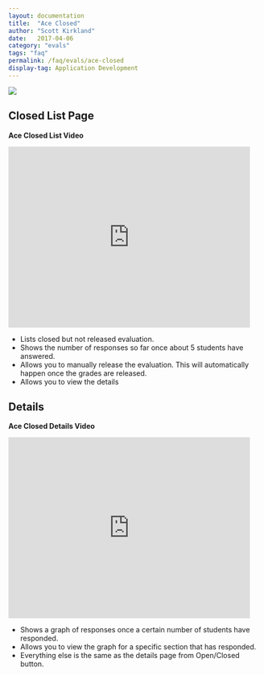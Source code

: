 ```yaml
---
layout: documentation
title:  "Ace Closed"
author: "Scott Kirkland"
date:   2017-04-06
category: "evals"
tags: "faq"
permalink: /faq/evals/ace-closed
display-tag: Application Development
---
```


![](https://i.embed.ly/1/image?url=http%3A%2F%2Fucdavis.github.io%2FACE%2Fimages%2Ffaq%2FAceClosedButton.png&key=afea23f29e5a4f63bd166897e3dc72df)

## Closed List Page

**Ace Closed List Video**

<iframe width="480" height="360" src="http://www.youtube.com/embed/31LtmRI5kJs" frameborder="0"> </iframe>

- Lists closed but not released evaluation.
- Shows the number of responses so far once about 5 students have answered.
- Allows you to manually release the evaluation. This will automatically happen once the grades are released.
- Allows you to view the details

## Details

**Ace Closed Details Video**

<iframe width="480" height="360" src="http://www.youtube.com/embed/IoJyN96pUUQ" frameborder="0"> </iframe>

- Shows a graph of responses once a certain number of students have responded.
- Allows you to view the graph for a specific section that has responded.
- Everything else is the same as the details page from Open/Closed button.
